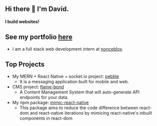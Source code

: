## Hi there 👋 I'm David.
#### I build websites!

## See my portfolio [here](https://davidsling.in)

- I am a full stack web development intern at [nonceblox](https://www.nonceblox.com/).

## Top Projects

- My MERN + React Native + socket.io project: [pebble](https://github.com/david-sling/pebble)
  - It is a messaging application built for mobile and web.
- CMS project: [flame-bond](https://github.com/david-sling/flame-bond)
  - A Content Management System that will auto-generate API endpoints for your data.
- My npm package: [mimic-react-native](https://github.com/david-sling/mimic-react-native)
  - This package aims to reduce the code difference between react-dom and react-native iterations by mimicing react-native's inbuilt components in react-dom
